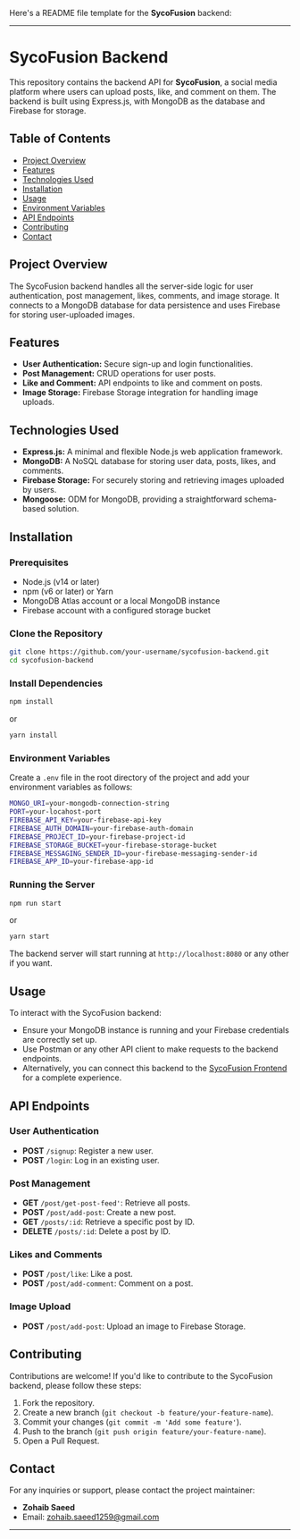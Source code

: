 Here's a README file template for the **SycoFusion** backend:

---

# SycoFusion Backend

This repository contains the backend API for **SycoFusion**, a social media platform where users can upload posts, like, and comment on them. The backend is built using Express.js, with MongoDB as the database and Firebase for storage.

## Table of Contents

- [Project Overview](#project-overview)
- [Features](#features)
- [Technologies Used](#technologies-used)
- [Installation](#installation)
- [Usage](#usage)
- [Environment Variables](#environment-variables)
- [API Endpoints](#api-endpoints)
- [Contributing](#contributing)
- [Contact](#contact)

## Project Overview

The SycoFusion backend handles all the server-side logic for user authentication, post management, likes, comments, and image storage. It connects to a MongoDB database for data persistence and uses Firebase for storing user-uploaded images.

## Features

- **User Authentication:** Secure sign-up and login functionalities.
- **Post Management:** CRUD operations for user posts.
- **Like and Comment:** API endpoints to like and comment on posts.
- **Image Storage:** Firebase Storage integration for handling image uploads.

## Technologies Used

- **Express.js:** A minimal and flexible Node.js web application framework.
- **MongoDB:** A NoSQL database for storing user data, posts, likes, and comments.
- **Firebase Storage:** For securely storing and retrieving images uploaded by users.
- **Mongoose:** ODM for MongoDB, providing a straightforward schema-based solution.

## Installation

### Prerequisites

- Node.js (v14 or later)
- npm (v6 or later) or Yarn
- MongoDB Atlas account or a local MongoDB instance
- Firebase account with a configured storage bucket

### Clone the Repository

```bash
git clone https://github.com/your-username/sycofusion-backend.git
cd sycofusion-backend
```

### Install Dependencies

```bash
npm install
```

or

```bash
yarn install
```

### Environment Variables

Create a `.env` file in the root directory of the project and add your environment variables as follows:

```bash
MONGO_URI=your-mongodb-connection-string
PORT=your-locahost-port
FIREBASE_API_KEY=your-firebase-api-key
FIREBASE_AUTH_DOMAIN=your-firebase-auth-domain
FIREBASE_PROJECT_ID=your-firebase-project-id
FIREBASE_STORAGE_BUCKET=your-firebase-storage-bucket
FIREBASE_MESSAGING_SENDER_ID=your-firebase-messaging-sender-id
FIREBASE_APP_ID=your-firebase-app-id
```

### Running the Server

```bash
npm run start
```

or

```bash
yarn start
```

The backend server will start running at `http://localhost:8080` or any other if you want.

## Usage

To interact with the SycoFusion backend:

- Ensure your MongoDB instance is running and your Firebase credentials are correctly set up.
- Use Postman or any other API client to make requests to the backend endpoints.
- Alternatively, you can connect this backend to the [SycoFusion Frontend](https://github.com/zohaibsaeed117/sycofusion-client) for a complete experience.

## API Endpoints

### User Authentication

- **POST** `/signup`: Register a new user.
- **POST** `/login`: Log in an existing user.

### Post Management

- **GET** `/post/get-post-feed'`: Retrieve all posts.
- **POST** `/post/add-post`: Create a new post.
- **GET** `/posts/:id`: Retrieve a specific post by ID.
- **DELETE** `/posts/:id`: Delete a post by ID.

### Likes and Comments

- **POST** `/post/like`: Like a post.
- **POST** `/post/add-comment`: Comment on a post.

### Image Upload

- **POST** `/post/add-post`: Upload an image to Firebase Storage.

## Contributing

Contributions are welcome! If you'd like to contribute to the SycoFusion backend, please follow these steps:

1. Fork the repository.
2. Create a new branch (`git checkout -b feature/your-feature-name`).
3. Commit your changes (`git commit -m 'Add some feature'`).
4. Push to the branch (`git push origin feature/your-feature-name`).
5. Open a Pull Request.

## Contact

For any inquiries or support, please contact the project maintainer:

- **Zohaib Saeed**
- Email: [zohaib.saeed1259@gmail.com](mailto:zohaib.saeed1259@gmail.com)

---
